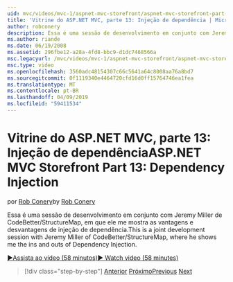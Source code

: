 ```yaml
---
uid: mvc/videos/mvc-1/aspnet-mvc-storefront/aspnet-mvc-storefront-part-13-dependency-injection
title: 'Vitrine do ASP.NET MVC, parte 13: Injeção de dependência | Microsoft Docs'
author: robconery
description: Essa é uma sessão de desenvolvimento em conjunto com Jeremy Miller de CodeBetter/StructureMap, em que ele me mostra as vantagens e desvantagens de injeção de dependência.
ms.author: riande
ms.date: 06/19/2008
ms.assetid: 296fbe12-a28a-4fd8-bbc9-d1dc7468566a
msc.legacyurl: /mvc/videos/mvc-1/aspnet-mvc-storefront/aspnet-mvc-storefront-part-13-dependency-injection
msc.type: video
ms.openlocfilehash: 3560adc48154307c66c5641a64c8008aa76a8bd7
ms.sourcegitcommit: 0f1119340e4464720cfd16d0ff15764746ea1fea
ms.translationtype: MT
ms.contentlocale: pt-BR
ms.lasthandoff: 04/09/2019
ms.locfileid: "59411534"
---
```

# <a name="aspnet-mvc-storefront-part-13-dependency-injection"></a><span data-ttu-id="27f30-103">Vitrine do ASP.NET MVC, parte 13: Injeção de dependência</span><span class="sxs-lookup"><span data-stu-id="27f30-103">ASP.NET MVC Storefront Part 13: Dependency Injection</span></span>

<span data-ttu-id="27f30-104">por [Rob Conery](https://github.com/robconery)</span><span class="sxs-lookup"><span data-stu-id="27f30-104">by [Rob Conery](https://github.com/robconery)</span></span>

<span data-ttu-id="27f30-105">Essa é uma sessão de desenvolvimento em conjunto com Jeremy Miller de CodeBetter/StructureMap, em que ele me mostra as vantagens e desvantagens de injeção de dependência.</span><span class="sxs-lookup"><span data-stu-id="27f30-105">This is a joint development session with Jeremy Miller of CodeBetter/StructureMap, where he shows me the ins and outs of Dependency Injection.</span></span>

[<span data-ttu-id="27f30-106">&#9654;Assista ao vídeo (58 minutos)</span><span class="sxs-lookup"><span data-stu-id="27f30-106">&#9654; Watch video (58 minutes)</span></span>](https://channel9.msdn.com/Blogs/ASP-NET-Site-Videos/aspnet-mvc-storefront-part-13-dependency-injection)

> [!div class="step-by-step"]
> <span data-ttu-id="27f30-107">[Anterior](aspnet-mvc-storefront-part-12-mocking.md)
> [Próximo](aspnet-mvc-storefront-part-14-rich-client-interaction.md)</span><span class="sxs-lookup"><span data-stu-id="27f30-107">[Previous](aspnet-mvc-storefront-part-12-mocking.md)
[Next](aspnet-mvc-storefront-part-14-rich-client-interaction.md)</span></span>
